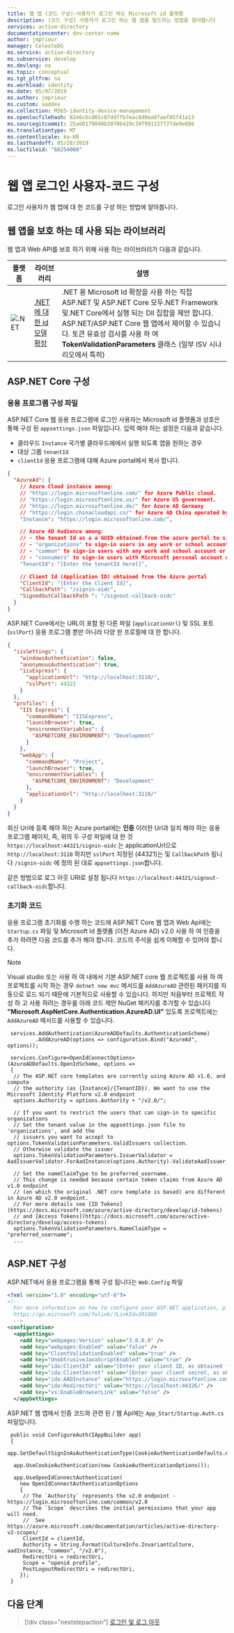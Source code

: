 ```yaml
---
title: 웹 앱 (코드 구성)-사용자가 로그인 하는 Microsoft id 플랫폼
description: (코드 구성) 사용자가 로그인 하는 웹 앱을 빌드하는 방법을 알아봅니다
services: active-directory
documentationcenter: dev-center-name
author: jmprieur
manager: CelesteDG
ms.service: active-directory
ms.subservice: develop
ms.devlang: na
ms.topic: conceptual
ms.tgt_pltfrm: na
ms.workload: identity
ms.date: 05/07/2019
ms.author: jmprieur
ms.custom: aaddev
ms.collection: M365-identity-device-management
ms.openlocfilehash: 82e6cbcd01c87ddffb7eac8d0ea0faef85f41a13
ms.sourcegitcommit: 25a60179840b30706429c397991157f27de9e886
ms.translationtype: MT
ms.contentlocale: ko-KR
ms.lasthandoff: 05/28/2019
ms.locfileid: "66254000"
---
```

# <a name="web-app-that-signs-in-users---code-configuration"></a>웹 앱 로그인 사용자-코드 구성

로그인 사용자가 웹 앱에 대 한 코드를 구성 하는 방법에 알아봅니다.

## <a name="libraries-used-to-protect-web-apps"></a>웹 앱을 보호 하는 데 사용 되는 라이브러리

<!-- This section can be in an include for Web App and Web APIs -->
웹 앱과 Web API를 보호 하기 위해 사용 하는 라이브러리가 다음과 같습니다.

| 플랫폼 | 라이브러리 | 설명 |
|----------|---------|-------------|
| ![.NET](media/sample-v2-code/logo_net.png) | [.NET에 대 한 id 모델 확장](https://github.com/AzureAD/azure-activedirectory-identitymodel-extensions-for-dotnet/wiki) | .NET 용 Microsoft Id 확장을 사용 하는 직접 ASP.NET 및 ASP.NET Core 모두.NET Framework 및.NET Core에서 실행 되는 Dll 집합을 제안 합니다. ASP.NET/ASP.NET Core 웹 앱에서 제어할 수 있습니다. 토큰 유효성 검사를 사용 하 여 **TokenValidationParameters** 클래스 (일부 ISV 시나리오에서 특히) |

## <a name="aspnet-core-configuration"></a>ASP.NET Core 구성

### <a name="application-configuration-files"></a>응용 프로그램 구성 파일

ASP.NET Core 웹 응용 프로그램에 로그인 사용자는 Microsoft id 플랫폼과 상호은 통해 구성 된 `appsettings.json` 파일입니다. 입력 해야 하는 설정은 다음과 같습니다.

- 클라우드 `Instance` 국가별 클라우드에에서 실행 되도록 앱을 원하는 경우
- 대상 그룹 `tenantId`
- `clientId` 응용 프로그램에 대해 Azure portal에서 복사 합니다.

```JSon
{
  "AzureAd": {
    // Azure Cloud instance among:
    // "https://login.microsoftonline.com/" for Azure Public cloud.
    // "https://login.microsoftonline.us/" for Azure US government.
    // "https://login.microsoftonline.de/" for Azure AD Germany
    // "https://login.chinacloudapi.cn/" for Azure AD China operated by 21Vianet
    "Instance": "https://login.microsoftonline.com/",

    // Azure AD Audience among:
    // - the tenant Id as a a GUID obtained from the azure portal to sign-in users in your organization
    // - "organizations" to sign-in users in any work or school accounts
    // - "common" to sign-in users with any work and school account or Microsoft personal account
    // - "consumers" to sign-in users with Microsoft personal account only
    "TenantId": "[Enter the tenantId here]]",

    // Client Id (Application ID) obtained from the Azure portal
    "ClientId": "[Enter the Client Id]",
    "CallbackPath": "/signin-oidc",
    "SignedOutCallbackPath ": "/signout-callback-oidc"
  }
}
```

ASP.NET Core에서는 URL이 포함 된 다른 파일 (`applicationUrl`) 및 SSL 포트 (`sslPort`) 응용 프로그램 뿐만 아니라 다양 한 프로필에 대 한 합니다.

```JSon
{
  "iisSettings": {
    "windowsAuthentication": false,
    "anonymousAuthentication": true,
    "iisExpress": {
      "applicationUrl": "http://localhost:3110/",
      "sslPort": 44321
    }
  },
  "profiles": {
    "IIS Express": {
      "commandName": "IISExpress",
      "launchBrowser": true,
      "environmentVariables": {
        "ASPNETCORE_ENVIRONMENT": "Development"
      }
    },
    "webApp": {
      "commandName": "Project",
      "launchBrowser": true,
      "environmentVariables": {
        "ASPNETCORE_ENVIRONMENT": "Development"
      },
      "applicationUrl": "http://localhost:3110/"
    }
  }
}
```

회신 Uri에 등록 해야 하는 Azure portal에는 **인증** 이러한 Url과 일치 해야 하는 응용 프로그램 페이지, 즉, 위의 두 구성 파일에 대 한 것 `https://localhost:44321/signin-oidc` 는 applicationUrl으로 `http://localhost:3110` 하지만 `sslPort` 지정된 (44321)는 및 `CallbackPath` 됩니다 `/signin-oidc` 에 정의 된 대로 `appsettings.json`합니다.
  
같은 방법으로 로그 아웃 URI로 설정 됩니다 `https://localhost:44321/signout-callback-oidc`합니다.

### <a name="initialization-code"></a>초기화 코드

응용 프로그램 초기화를 수행 하는 코드에 ASP.NET Core 웹 앱과 Web Api에는 `Startup.cs` 파일 및 Microsoft Id 플랫폼 (이전 Azure AD) v2.0 사용 하 여 인증을 추가 하려면 다음 코드를 추가 해야 합니다. 코드의 주석을 쉽게 이해할 수 있어야 합니다.

  > [!NOTE]
  > Visual studio 또는 사용 하 여 내에서 기본 ASP.NET core 웹 프로젝트를 사용 하 여 프로젝트를 시작 하는 경우 `dotnet new mvc` 메서드를 `AddAzureAD` 관련된 패키지를 자동으로 로드 되기 때문에 기본적으로 사용할 수 있습니다. 하지만 처음부터 프로젝트 작성 하 고 사용 하려는 경우를 아래 코드 제안 NuGet 패키지를 추가할 수 있습니다 **"Microsoft.AspNetCore.Authentication.AzureAD.UI"** 있도록 프로젝트에는 `AddAzureAD` 메서드를 사용할 수 있습니다.
  
```CSharp
 services.AddAuthentication(AzureADDefaults.AuthenticationScheme)
         .AddAzureAD(options => configuration.Bind("AzureAd", options));

 services.Configure<OpenIdConnectOptions>(AzureADDefaults.OpenIdScheme, options =>
 {
  // The ASP.NET core templates are currently using Azure AD v1.0, and compute
  // the authority (as {Instance}/{TenantID}). We want to use the Microsoft Identity Platform v2.0 endpoint
  options.Authority = options.Authority + "/v2.0/";

  // If you want to restrict the users that can sign-in to specific organizations
  // Set the tenant value in the appsettings.json file to 'organizations', and add the
  // issuers you want to accept to options.TokenValidationParameters.ValidIssuers collection.
  // Otherwise validate the issuer
  options.TokenValidationParameters.IssuerValidator = AadIssuerValidator.ForAadInstance(options.Authority).ValidateAadIssuer;

  // Set the nameClaimType to be preferred_username.
  // This change is needed because certain token claims from Azure AD v1.0 endpoint
  // (on which the original .NET core template is based) are different in Azure AD v2.0 endpoint.
  // For more details see [ID Tokens](https://docs.microsoft.com/azure/active-directory/develop/id-tokens)
  // and [Access Tokens](https://docs.microsoft.com/azure/active-directory/develop/access-tokens)
  options.TokenValidationParameters.NameClaimType = "preferred_username";
  ...
```

## <a name="aspnet-configuration"></a>ASP.NET 구성

ASP.NET에서 응용 프로그램을 통해 구성 됩니다는 `Web.Config` 파일

```XML
<?xml version="1.0" encoding="utf-8"?>
<!--
  For more information on how to configure your ASP.NET application, please visit
  https://go.microsoft.com/fwlink/?LinkId=301880
  -->
<configuration>
  <appSettings>
    <add key="webpages:Version" value="3.0.0.0" />
    <add key="webpages:Enabled" value="false" />
    <add key="ClientValidationEnabled" value="true" />
    <add key="UnobtrusiveJavaScriptEnabled" value="true" />
    <add key="ida:ClientId" value="[Enter your client ID, as obtained from the app registration portal]" />
    <add key="ida:ClientSecret" value="[Enter your client secret, as obtained from the app registration portal]" />
    <add key="ida:AADInstance" value="https://login.microsoftonline.com/{0}{1}" />
    <add key="ida:RedirectUri" value="https://localhost:44326/" />
    <add key="vs:EnableBrowserLink" value="false" />
  </appSettings>
```

ASP.NET 웹 앱에서 인증 코드와 관련 된 / 웹 Api에는 `App_Start/Startup.Auth.cs` 파일입니다.

```CSharp
 public void ConfigureAuth(IAppBuilder app)
 {
  app.SetDefaultSignInAsAuthenticationType(CookieAuthenticationDefaults.AuthenticationType);

  app.UseCookieAuthentication(new CookieAuthenticationOptions());

  app.UseOpenIdConnectAuthentication(
    new OpenIdConnectAuthenticationOptions
    {
     // The `Authority` represents the v2.0 endpoint - https://login.microsoftonline.com/common/v2.0
     // The `Scope` describes the initial permissions that your app will need.
     //  See https://azure.microsoft.com/documentation/articles/active-directory-v2-scopes/
     ClientId = clientId,
     Authority = String.Format(CultureInfo.InvariantCulture, aadInstance, "common", "/v2.0"),
     RedirectUri = redirectUri,
     Scope = "openid profile",
     PostLogoutRedirectUri = redirectUri,
    });
 }
```

## <a name="next-steps"></a>다음 단계

> [!div class="nextstepaction"]
> [로그인 및 로그 아웃](scenario-web-app-sign-user-sign-in.md)
